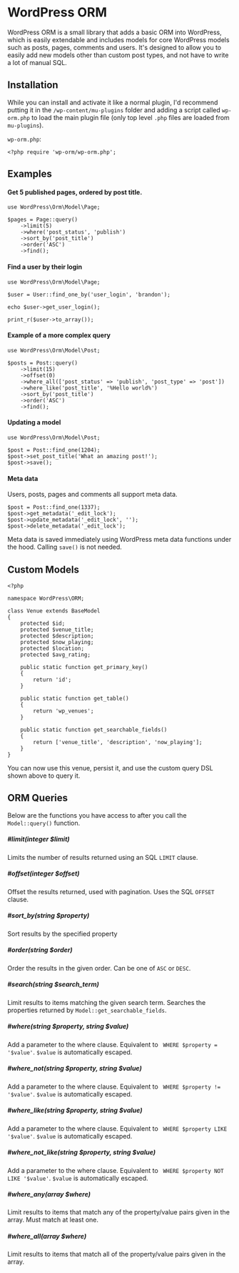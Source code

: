 WordPress ORM
=============

WordPress ORM is a small library that adds a basic ORM into WordPress, which is easily extendable and includes models for core WordPress models such as posts, pages, comments and users. It's designed to allow you to easily add new models other than custom post types, and not have to write a lot of manual SQL.

Installation
------------

While you can install and activate it like a normal plugin, I'd recommend putting it in the `/wp-content/mu-plugins` folder and adding a script called `wp-orm.php` to load the main plugin file (only top level `.php` files are loaded from `mu-plugins`).

`wp-orm.php`:

```
<?php require 'wp-orm/wp-orm.php';
```

Examples
--------

#### Get 5 published pages, ordered by post title.

```
use WordPress\Orm\Model\Page;

$pages = Page::query()
	->limit(5)
	->where('post_status', 'publish')
	->sort_by('post_title')
	->order('ASC')
	->find();
```

#### Find a  user by their login

```
use WordPress\Orm\Model\Page;

$user = User::find_one_by('user_login', 'brandon');

echo $user->get_user_login();

print_r($user->to_array());
```

#### Example of a more complex query

```
use WordPress\Orm\Model\Post;

$posts = Post::query()
	->limit(15)
	->offset(0)
	->where_all(['post_status' => 'publish', 'post_type' => 'post'])
	->where_like('post_title', '%Hello world%')
	->sort_by('post_title')
	->order('ASC')
	->find();
```

#### Updating a model

```
use WordPress\Orm\Model\Post;

$post = Post::find_one(1204);
$post->set_post_title('What an amazing post!');
$post->save();
```

#### Meta data

Users, posts, pages and comments all support meta data.

```
$post = Post::find_one(1337);
$post->get_metadata('_edit_lock');
$post->update_metadata('_edit_lock', '');
$post->delete_metadata('_edit_lock');
```

Meta data is saved immediately using WordPress meta data functions under the hood. Calling `save()` is not needed.

Custom Models
-------------

```
<?php

namespace WordPress\ORM;

class Venue extends BaseModel
{
	protected $id;
	protected $venue_title;
	protected $description;
	protected $now_playing;
	protected $location;
	protected $avg_rating;

	public static function get_primary_key()
	{
		return 'id';
	}

	public static function get_table()
	{
		return 'wp_venues';
	}

	public static function get_searchable_fields()
	{
		return ['venue_title', 'description', 'now_playing'];
	}
}
```

You can now use this venue, persist it, and use the custom query DSL shown above to query it.

ORM Queries
-----------

Below are the functions you have access to after you call the `Model::query()` function.

##### #limit(integer $limit)

Limits the number of results returned using an SQL `LIMIT` clause.

##### #offset(integer $offset)

Offset the results returned, used with pagination. Uses the SQL `OFFSET` clause.

##### #sort_by(string $property)

Sort results by the specified property

##### #order(string $order)

Order the results in the given order. Can be one of `ASC` or `DESC`.

##### #search(string $search_term)

Limit results to items matching the given search term. Searches the properties returned by `Model::get_searchable_fields`.

##### #where(string $property, string $value)

Add a parameter to the where clause. Equivalent to ` WHERE $property = '$value'`. `$value` is automatically escaped.

##### #where_not(string $property, string $value)

Add a parameter to the where clause. Equivalent to ` WHERE $property != '$value'`. `$value` is automatically escaped.

##### #where_like(string $property, string $value)

Add a parameter to the where clause. Equivalent to ` WHERE $property LIKE '$value'`. `$value` is automatically escaped.

##### #where_not_like(string $property, string $value)

Add a parameter to the where clause. Equivalent to ` WHERE $property NOT LIKE '$value'`. `$value` is automatically escaped.

##### #where_any(array $where)

Limit results to items that match any of the property/value pairs given in the array. Must match at least one.

##### #where_all(array $where)

Limit results to items that match all of the property/value pairs given in the array.